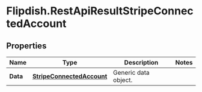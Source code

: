 # Flipdish.RestApiResultStripeConnectedAccount

## Properties
Name | Type | Description | Notes
------------ | ------------- | ------------- | -------------
**Data** | [**StripeConnectedAccount**](StripeConnectedAccount.md) | Generic data object. | 


